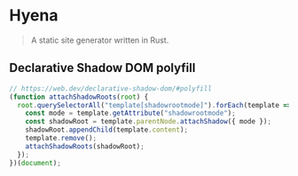 # Hyena

> A static site generator written in Rust.

## Declarative Shadow DOM polyfill

```javascript
// https://web.dev/declarative-shadow-dom/#polyfill
(function attachShadowRoots(root) {
  root.querySelectorAll("template[shadowrootmode]").forEach(template => {
    const mode = template.getAttribute("shadowrootmode");
    const shadowRoot = template.parentNode.attachShadow({ mode });
    shadowRoot.appendChild(template.content);
    template.remove();
    attachShadowRoots(shadowRoot);
  });
})(document);
```
